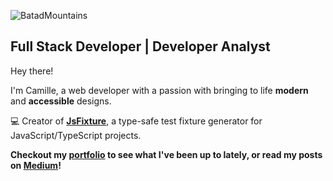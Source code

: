 
![BatadMountains](https://github.com/user-attachments/assets/cafe6b9d-4534-4eb2-8a2a-4d13d252e7fe)

## Full Stack Developer | Developer Analyst

Hey there!

I'm Camille, a web developer with a passion with bringing to life **modern** and **accessible** designs.

💻 Creator of **[JsFixture](https://www.npmjs.com/package/@js-fixture/core)**, a type-safe test fixture generator for JavaScript/TypeScript projects.

**Checkout my [portfolio](https://camillefontaine.dev/) to see what I've been up to lately, or read my posts on [Medium](https://medium.com/@camille.fontaine93)!**

